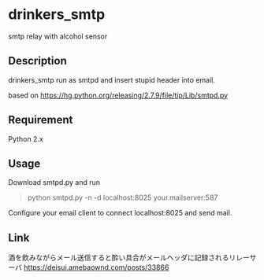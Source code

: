 # drinkers_smtp

smtp relay with alcohol sensor

## Description

drinkers_smtp run as smtpd and insert stupid header into email.

based on
https://hg.python.org/releasing/2.7.9/file/tip/Lib/smtpd.py

## Requirement

Python 2.x

## Usage

Download smtpd.py and run

> python smtpd.py -n -d localhost:8025 your.mailserver:587

Configure your email client to connect localhost:8025 and send mail.

## Link

酒を飲みながらメール送信すると酔い具合がメールヘッダに記録されるリレーサーバ
https://deisui.amebaownd.com/posts/33866
